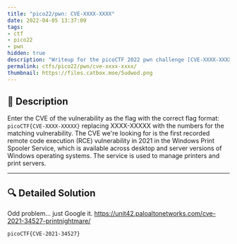 ```yaml
---
title: "pico22/pwn: CVE-XXXX-XXXX"
date: 2022-04-05 13:37:09
tags:
- ctf
- pico22
- pwn
hidden: true
description: "Writeup for the picoCTF 2022 pwn challenge [CVE-XXXX-XXXX]."
permalink: ctfs/pico22/pwn/cve-xxxx-xxxx/
thumbnail: https://files.catbox.moe/5udwod.png
---
```

## 📜 Description

Enter the CVE of the vulnerability as the flag with the correct flag format: `picoCTF{CVE-XXXX-XXXXX}` replacing XXXX-XXXXX with the numbers for the matching vulnerability. The CVE we're looking for is the first recorded remote code execution (RCE) vulnerability in 2021 in the Windows Print Spooler Service, which is available across desktop and server versions of Windows operating systems. The service is used to manage printers and print servers.

---

## 🔍 Detailed Solution

Odd problem... just Google it.
<https://unit42.paloaltonetworks.com/cve-2021-34527-printnightmare/>

```text
picoCTF{CVE-2021-34527}
```
